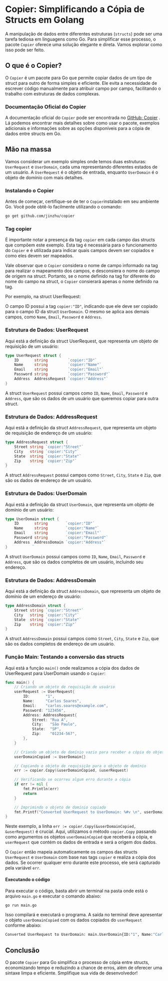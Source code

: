 # Copier: Simplificando a Cópia de Structs em Golang

A manipulação de dados entre diferentes estruturas (`structs`) pode ser uma tarefa tediosa em linguagens como Go. Para simplificar esse processo, o pacote `Copier` oferece uma solução elegante e direta. 
Vamos explorar como isso pode ser feito.


## O que é o Copier?

O `Copier` é um pacote para Go que permite copiar dados de um tipo de struct para outro de forma simples e eficiente. Ele evita a necessidade de escrever código manualmente para atribuir campo por campo, facilitando o trabalho com estruturas de dados complexas.


### Documentação Oficial do Copier

A documentação oficial do `Copier` pode ser encontrada no [GitHub: Copier](https://github.com/jinzhu/copier)
. Lá podemos encontrar mais detalhes sobre como usar o pacote, exemplos adicionais e informações sobre as opções disponíveis para a cópia de dados entre structs em Go.


## Mão na massa

Vamos considerar um exemplo simples onde temos duas estruturas: `UserRequest` e `UserDomain`, cada uma representando diferentes estados de um usuário. A `UserRequest` é o objeto de entrada, enquanto `UserDomain` é o objeto de domínio com mais detalhes.


### Instalando o Copier

Antes de começar, certifique-se de ter o `Copier`instalado em seu ambiente Go. Você pode obtê-lo facilmente utilizando o comando:

```bash
go get github.com/jinzhu/copier
```

### Tag copier

É importante notar a presença da tag `copier` em cada campo das structs que compõem este exemplo. Esta tag é necessária para o funcionamento do `Copier` e é utilizada para indicar quais campos devem ser copiados e como eles devem ser mapeados. 

Vale observar que o `Copier` considera o nome de campo informado na tag para realizar o mapeamento dos campos, e desconsiera o nome do campo de origem na struct. Portanto, se o nome definido na tag for diferente do nome do campo na struct, o `Copier` consierará apenas o nome definido na tag.

Por exemplo, na struct UserRequest:

O campo ID possui a tag `copier:"ID"`, indicando que ele deve ser copiado para o campo ID da struct `UserDomain`.
O mesmo se aplica aos demais campos, como `Name`, `Email`, `Password` e `Address`.


### Estrutura de Dados: UserRequest

Aqui está a definição da struct UserRequest, que representa um objeto de requisição de um usuário:

```go
type UserRequest struct {
	ID       string         `copier:"ID"`
	Name     string         `copier:"Name"`
	Email    string         `copier:"Email"`
	Password string         `copier:"Password"`
	Address  AddressRequest `copier:"Address"`
}
```

A struct `UserRequest` possui campos como `ID`, `Name`, `Email`, `Password` e `Address`, que são os dados de um usuário que queremos copiar para outra struct.


### Estrutura de Dados: AddressRequest

Aqui está a definição da struct `AddressRequest`, que representa um objeto de requisição de endereço de um usuário:

```go
type AddressRequest struct {
	Street string `copier:"Street"`
	City   string `copier:"City"`
	State  string `copier:"State"`
	Zip    string `copier:"Zip"`
}
```

A struct `AddressRequest` possui campos como `Street`, `City`, `State` e `Zip`, que são os dados de endereço de um usuário.


### Estrutura de Dados: UserDomain

Aqui está a definição da struct `UserDomain`, que representa um objeto de domínio de um usuário:

```go
type UserDomain struct {
	ID       string        `copier:"ID"`
	Name     string        `copier:"Name"`
	Email    string        `copier:"Email"`
	Password string        `copier:"Password"`
	Address  AddressDomain `copier:"Address"`
}           `
```

A struct `UserDomain` possui campos como `ID`, `Name`, `Email`, `Password` e `Address`, que são os dados completos de um usuário, incluindo seu endereço.


### Estrutura de Dados: AddressDomain

Aqui está a definição da struct `AddressDomain`, que representa um objeto de domínio de um endereço de usuário:

```go
type AddressDomain struct {
	Street string `copier:"Street"`
	City   string `copier:"City"`
	State  string `copier:"State"`
	Zip    string `copier:"Zip"`
}
```

A struct `AddressDomain` possui campos como `Street`, `City`, `State` e `Zip`, que são os dados completos de endereço de um usuário.


### Função Main: Testando a conversão das structs

Aqui está a função `main()` onde realizamos a cópia dos dados de UserRequest para UserDomain usando o `Copier`:

```go
func main() {
	// Criando um objeto de requisição de usuário
	userRequest := UserRequest{
		ID:       "1",
		Name:     "Carlos Soares",
		Email:    "carlos.soares@example.com",
		Password: "123456",
		Address: AddressRequest{
			Street: "Rua A",
			City:   "São Paulo",
			State:  "SP",
			Zip:    "01234-567",
		},
	}

	// Criando um objeto de domínio vazio para receber a cópia do objeto de requisição
	userDomainCopied := UserDomain{}

	// Copiando o objeto de requisição para o objeto de domínio
	err := copier.Copy(&userDomainCopied, &userRequest)

	// Verificando se ocorreu algum erro durante a cópia
	if err != nil {
		fmt.Println(err)
		return
	}

	// Imprimindo o objeto de domínio copiado
	fmt.Printf("Converted UserRequest to UserDomain: %#v \n", userDomainCopied)
}
```

Neste exemplo, a linha `err := copier.Copy(&userDomainCopied, &userRequest)` é crucial. Aqui, utilizamos o método `copier.Copy` passando como argumentos os objetos `userDomainCopied` que receberá a cópia, e `userRequest` que contém os dados de entrada e será a origem dos dados. 

O `Copier` então mapeia automaticamente os campos das structs `UserRequest` e `UserDomain` com base nas tags `copier` e realiza a cópia dos dados. Se ocorrer qualquer erro durante este processo, ele será capturado pela variável `err`.


#### Executando o código

Para executar o código, basta abrir um terminal na pasta onde está o arquivo `main.go` e executar o comando abaixo:

```bash
go run main.go
```

Isso compilará e executará o programa. A saída no terminal deve apresentar o objeto `userDomainCopied` com os dados copiados do `userRequest` conforme abaixo:


```bash
Converted UserRequest to UserDomain: main.UserDomain{ID:"1", Name:"Carlos Soares", Email:"carlos.soares@example.com", Password:"123456", Address:main.AddressDomain{Street:"Rua A", City:"São Paulo", State:"SP", Zip:"01234-567"}} 
```


## Conclusão

O pacote `Copier` para Go simplifica o processo de cópia entre structs, economizando tempo e reduzindo a chance de erros, além de oferecer uma sintaxe limpa e eficiente. Smplifique sua vida de desenvolvedor!